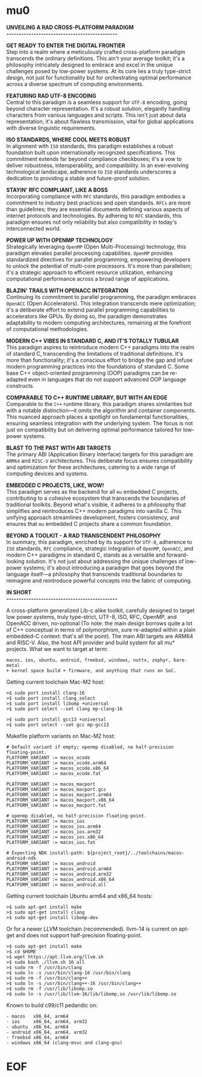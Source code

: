 # mu0

**UNVEILING A RAD CROSS-PLATFORM PARADIGM**<br />
**---------------------------------------------**

**GET READY TO ENTER THE DIGITAL FRONTIER**<br />
Step into a realm where a meticulously crafted cross-platform paradigm transcends the ordinary definitions. This ain't your average toolkit; it's a philosophy intricately designed to embrace and excel in the unique challenges posed by low-power systems. At its core lies a truly type-strict design, not just for functionality but for orchestrating optimal performance across a diverse spectrum of computing environments.

**FEATURING RAD UTF-8 ENCODING**<br />
Central to this paradigm is a seamless support for `UTF-8` encoding, going beyond character representation. It's a robust solution, elegantly handling characters from various languages and scripts. This isn't just about data representation; it's about flawless transmission, vital for global applications with diverse linguistic requirements.

**ISO STANDARDS, WHERE COOL MEETS ROBUST**<br />
In alignment with `ISO` standards, this paradigm establishes a robust foundation built upon internationally recognized specifications. This commitment extends far beyond compliance checkboxes; it's a vow to deliver robustness, interoperability, and compatibility. In an ever-evolving technological landscape, adherence to `ISO` standards underscores a dedication to providing a stable and future-proof solution.

**STAYIN' RFC COMPLIANT, LIKE A BOSS**<br />
Incorporating compliance with `RFC` standards, this paradigm embodies a commitment to industry best practices and open standards. `RFCs` are more than guidelines; they are essential documents defining various aspects of internet protocols and technologies. By adhering to `RFC` standards, this paradigm ensures not only reliability but also compatibility in today's interconnected world.

**POWER UP WITH OPENMP TECHNOLOGY**<br />
Strategically leveraging `OpenMP` (Open Multi-Processing) technology, this paradigm elevates parallel processing capabilities. `OpenMP` provides standardized directives for parallel programming, empowering developers to unlock the potential of multi-core processors. It's more than parallelism; it's a strategic approach to efficient resource utilization, enhancing computational performance across a broad range of applications.

**BLAZIN' TRAILS WITH OPENACC INTEGRATION**<br />
Continuing its commitment to parallel programming, the paradigm embraces `OpenACC` (Open Accelerators). This integration transcends mere optimization; it's a deliberate effort to extend parallel programming capabilities to accelerators like GPUs. By doing so, the paradigm demonstrates adaptability to modern computing architectures, remaining at the forefront of computational methodologies.

**MODERN C++ VIBES IN STANDARD C, AND IT'S TOTALLY TUBULAR**<br />
This paradigm aspires to reintroduce modern C++ paradigms into the realm of standard C, transcending the limitations of traditional definitions. It's more than functionality; it's a conscious effort to bridge the gap and infuse modern programming practices into the foundations of standard C. Some base C++ object-oriented programming (OOP) paradigms can be re-adapted even in languages that do not support advanced OOP language constructs.

**COMPARABLE TO C++ RUNTIME LIBRARY, BUT WITH AN EDGE**<br />
Comparable to the `C++` runtime library, this paradigm shares similarities but with a notable distinction—it omits the algorithm and container components. This nuanced approach places a spotlight on fundamental functionalities, ensuring seamless integration with the underlying system. The focus is not just on compatibility but on delivering optimal performance tailored for low-power systems.

**BLAST TO THE PAST WITH ABI TARGETS**<br />
The primary ABI (Application Binary Interface) targets for this paradigm are `ARM64` and `RISC-V` architectures. This deliberate focus ensures compatibility and optimization for these architectures, catering to a wide range of computing devices and systems.

**EMBEDDED C PROJECTS, LIKE, WOW!**<br />
This paradigm serves as the backend for all `mu` embedded C projects, contributing to a cohesive ecosystem that transcends the boundaries of traditional toolkits. Beyond what's visible, it adheres to a philosophy that simplifies and reintroduces C++ modern paradigms into vanilla C. This unifying approach streamlines development, fosters consistency, and ensures that `mu` embedded C projects share a common foundation.

**BEYOND A TOOLKIT - A RAD TRANSCENDENT PHILOSOPHY**<br />
In summary, this paradigm, enriched by its support for `UTF-8`, adherence to `ISO` standards, `RFC` compliance, strategic integration of `OpenMP`, `OpenACC`, and modern C++ paradigms in standard C, stands as a versatile and forward-looking solution. It's not just about addressing the unique challenges of low-power systems; it's about introducing a paradigm that goes beyond the language itself—a philosophy that transcends traditional boundaries to reimagine and reintroduce powerful concepts into the fabric of computing.

**IN SHORT**<br />
**---------------------------------------------**

A cross-platform generalized Lib-c alike toolkit, carefully designed to target low power systems, truly type-strict, UTF-8, ISO, RFC, OpenMP, and OpenACC driven, no-optional (To note: the main design borrows quite a lot of C++ conceptual in terms of polymorphism, sure re-adapted within a plain embedded-C context: that's all the point). The main ABI targets are ARM64 and RISC-V. Also, the host API provider and build system for all mu* projects. What we want to target at term:
```
macos, ios, ubuntu, android, freebsd, windows, nuttx, zephyr, bare-metal
+ kernel space build + firmware, and anything that runs on SoC.
```

Getting current toolchain Mac-M2 host:

```
>$ sudo port install clang-16
>$ sudo port install clang_select
>$ sudo port install libomp +universal
>$ sudo port select --set clang mp-clang-16

>$ sudo port install gcc13 +universal
>$ sudo port select --set gcc mp-gcc13
```

Makefile platform variants on Mac-M2 host:

```
# Default variant if empty; openmp disabled, no half-precision floating-point.
PLATFORM_VARIANT := macos_xcode
PLATFORM_VARIANT := macos_xcode.arm64
PLATFORM_VARIANT := macos_xcode.x86_64
PLATFORM_VARIANT := macos_xcode.fat

PLATFORM_VARIANT := macos_macport
PLATFORM_VARIANT := macos_macport.gcc
PLATFORM_VARIANT := macos_macport.arm64
PLATFORM_VARIANT := macos_macport.x86_64
PLATFORM_VARIANT := macos_macport.fat

# openmp disabled, no half-precision floating-point.
PLATFORM_VARIANT := macos_ios
PLATFORM_VARIANT := macos_ios.arm64
PLATFORM_VARIANT := macos_ios.arm32
PLATFORM_VARIANT := macos_ios.x86_64
PLATFORM_VARIANT := macos_ios.fat

# Expecting NDK install-path: ${project_root}/../toolchains/macos-android-ndk
PLATFORM_VARIANT := macos_android
PLATFORM_VARIANT := macos_android.arm64
PLATFORM_VARIANT := macos_android.arm32
PLATFORM_VARIANT := macos_android.x86_64
PLATFORM_VARIANT := macos_android.all

```

Getting current toolchain Ubuntu arm64 and x86_64 hosts:

```
>$ sudo apt-get install make
>$ sudo apt-get install clang
>$ sudo apt-get install libomp-dev
```

Or for a newer LLVM toolchain (recommended). llvm-14 is current on apt-get and does not support half-precision floating-point.

```
>$ sudo apt-get install make
>$ cd $HOME
>$ wget https://apt.llvm.org/llvm.sh
>$ sudo bash ./llvm.sh 16 all
>$ sudo rm -f /usr/bin/clang
>$ sudo ln -s /usr/bin/clang-16 /usr/bin/clang
>$ sudo rm -f /usr/bin/clang++
>$ sudo ln -s /usr/bin/clang++-16 /usr/bin/clang++
>$ sudo rm -f /usr/lib/libomp.so
>$ sudo ln -s /usr/lib/llvm-16/lib/libomp.so /usr/lib/libomp.so
```

Known to build c99/c11 pedandic on:
```
- macos   x86_64, arm64
- ios     x86_64, arm64, arm32
- ubuntu  x86_64, arm64
- android x86_64, arm64, arm32
- freebsd x86_64, arm64
- windows x86_64 (clang-msvc and clang-gnu)
```

# EOF